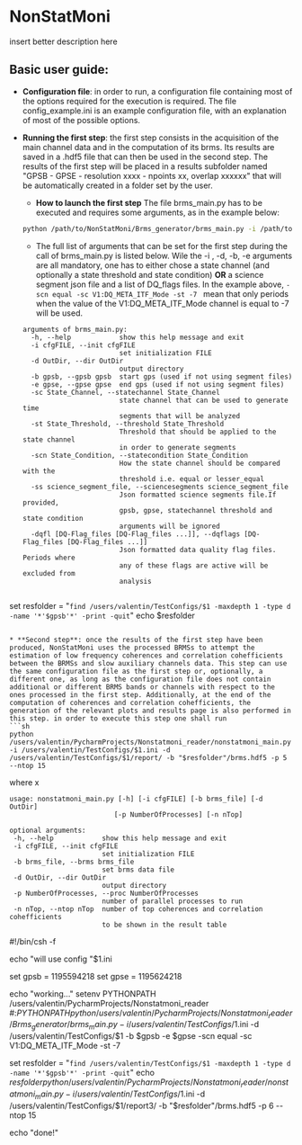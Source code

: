 # NonStatMoni
insert better description here

## Basic user guide:
* **Configuration file**: in order to run, a configuration file containing most of the options required for the execution is required. The file config_example.ini is an example configuration file, with an explanation of most of the possible options.

* **Running the first step**: the first step consists in the acquisition of the main channel data and in the computation of its brms. Its results are saved in a .hdf5 file that can then be used in the second step. The results of the first step will be placed in a results subfolder named "GPSB - GPSE - resolution xxxx - npoints xx, overlap xxxxxx" that will be automatically created in a folder set by the user.

   * **How to launch the first step** The file brms_main.py has to be executed and requires some arguments, as in the example below:
  ```sh
  python /path/to/NonStatMoni/Brms_generator/brms_main.py -i /path/to/config_file.ini -d /path/to/results/folder -b gpsb -e gpse -scn equal -sc V1:DQ_META_ITF_Mode -st -7 
  ```

  * The full list of arguments that can be set for the first step during the call of brms_main.py is listed below. Wile the -i , -d, -b, -e arguments are all mandatory, one has to either chose a state channel (and optionally a state threshold and state condition) **OR** a science segment json file and a list of DQ_flags files. 
 In the example above, ```-scn equal -sc V1:DQ_META_ITF_Mode -st -7 ``` mean that only periods when the value of the V1:DQ_META_ITF_Mode channel is equal to -7 will be used. 

  ```
  arguments of brms_main.py:
    -h, --help            show this help message and exit
    -i cfgFILE, --init cfgFILE
                          set initialization FILE
    -d OutDir, --dir OutDir
                          output directory
    -b gpsb, --gpsb gpsb  start gps (used if not using segment files)
    -e gpse, --gpse gpse  end gps (used if not using segment files)
    -sc State_Channel, --statechannel State_Channel
                          state channel that can be used to generate time
                          segments that will be analyzed
    -st State_Threshold, --threshold State_Threshold
                          Threshold that should be applied to the state channel
                          in order to generate segments
    -scn State_Condition, --statecondition State_Condition
                          How the state channel should be compared with the
                          threshold i.e. equal or lesser_equal
    -ss science_segment_file, --sciencesegments science_segment_file
                          Json formatted science segments file.If provided,
                          gpsb, gpse, statechannel threshold and state condition
                          arguments will be ignored
    -dqfl [DQ-Flag_files [DQ-Flag_files ...]], --dqflags [DQ-Flag_files [DQ-Flag_files ...]]
                          Json formatted data quality flag files. Periods where
                          any of these flags are active will be excluded from
                          analysis

  ```
  ```
set resfolder = "`find /users/valentin/TestConfigs/$1 -maxdepth 1 -type d -name '*'$gpsb'*' -print -quit`"
echo $resfolder
 
  ```
  
* **Second step**: once the results of the first step have been produced, NonStatMoni uses the processed BRMSs to attempt the estimation of low frequency coherences and correlation cohefficients between the BRMSs and slow auxiliary channels data. This step can use the same configuration file as the first step or, optionally, a different one, as long as the configuration file does not contain additional or different BRMS bands or channels with respect to the ones processed in the first step. Additionally, at the end of the computation of coherences and correlation cohefficients, the generation of the relevant plots and results page is also performed in this step. in order to execute this step one shall run
 ```sh
 python /users/valentin/PycharmProjects/Nonstatmoni_reader/nonstatmoni_main.py -i /users/valentin/TestConfigs/$1.ini -d /users/valentin/TestConfigs/$1/report/ -b "$resfolder"/brms.hdf5 -p 5 --ntop 15
 ```
where x
 ```
usage: nonstatmoni_main.py [-h] [-i cfgFILE] [-b brms_file] [-d OutDir]
                           [-p NumberOfProcesses] [-n nTop]

optional arguments:
  -h, --help            show this help message and exit
  -i cfgFILE, --init cfgFILE
                        set initialization FILE
  -b brms_file, --brms brms_file
                        set brms data file
  -d OutDir, --dir OutDir
                        output directory
  -p NumberOfProcesses, --proc NumberOfProcesses
                        number of parallel processes to run
  -n nTop, --ntop nTop  number of top coherences and correlation cohefficients
                        to be shown in the result table
 ```



#!/bin/csh -f

echo "will use config "$1.ini

set gpsb = 1195594218
set gpse = 1195624218




echo "working..."
setenv PYTHONPATH /users/valentin/PycharmProjects/Nonstatmoni_reader #:$PYTHONPATH
python /users/valentin/PycharmProjects/Nonstatmoni_reader/Brms_generator/brms_main.py -i /users/valentin/TestConfigs/$1.ini -d /users/valentin/TestConfigs/$1 -b $gpsb -e $gpse -scn equal -sc V1:DQ_META_ITF_Mode -st -7 

set resfolder = "`find /users/valentin/TestConfigs/$1 -maxdepth 1 -type d -name '*'$gpsb'*' -print -quit`"
echo $resfolder
python /users/valentin/PycharmProjects/Nonstatmoni_reader/nonstatmoni_main.py -i /users/valentin/TestConfigs/$1.ini -d /users/valentin/TestConfigs/$1/report3/ -b "$resfolder"/brms.hdf5 -p 6 --ntop 15 

echo "done!"
 
